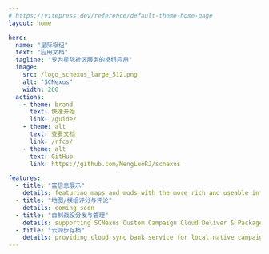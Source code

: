 ```yaml
---
# https://vitepress.dev/reference/default-theme-home-page
layout: home

hero:
  name: "星际枢纽"
  text: "应用文档"
  tagline: "专为星际社区服务的枢纽应用"
  image:
    src: /logo_scnexus_large_512.png
    alt: "SCNexus"
    width: 200
  actions:
    - theme: brand
      text: 快速开始
      link: /guide/
    - theme: alt
      text: 查看文档
      link: /rfcs/
    - theme: alt
      text: GitHub
      link: https://github.com/MengLuoRJ/scnexus

features:
  - title: "富信息展示"
    details: featuring maps and mods with the more rich and useable information display for authors and content creators.
  - title: "地图/模组评分与评论"
    details: coming soon
  - title: "自制战役分发与管理"
    details: supporting SCNexus Custom Campaign Cloud Deliver & Package Standard, CCM Package Standard and native files.
  - title: "云同步存档"
    details: providing cloud sync bank service for local native campaign, local custom campaign and arcade maps that joined the Project Arcade Cloud Bank Service.
---
```


